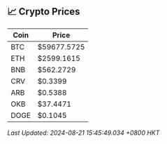 ## 📈 Crypto Prices

| Coin | Price |
| ---- | ----- |
| BTC | $59677.5725 |
| ETH | $2599.1615 |
| BNB | $562.2729 |
| CRV | $0.3399 |
| ARB | $0.5388 |
| OKB | $37.4471 |
| DOGE | $0.1045 |

_Last Updated: 2024-08-21 15:45:49.034 +0800 HKT_